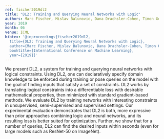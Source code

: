 ```yaml
---
ref: fischer2019dl2
title: "DL2: Training and Querying Neural Networks with Logic"
authors: Marc Fischer, Mislav Balunovic, Dana Drachsler-Cohen, Timon Gehr, Ce Zhang, Martin Vechev
year: 2019
month: 06
venue: ICML
bibtex: '@inproceedings{fischer2019dl2,
  title={DL2: Training and Querying Neural Networks with Logic},
  author={Marc Fischer, Mislav Balunovic, Dana Drachsler-Cohen, Timon Gehr, Ce Zhang, Martin Vechev},
  booktitle={International Conference on Machine Learning},
  year={2019}}'
---
```


We present DL2, a system for training and querying neural networks with logical constraints. Using DL2, one can declaratively specify domain knowledge to be enforced during training or pose queries on the model with the goal of finding inputs that satisfy a set of constraints. DL2 works by translating logical constraints into a differentiable loss with desirable mathematical properties, then minimized with standard gradient-based methods. We evaluate DL2 by training networks with interesting constraints in unsupervised, semi-supervised and supervised settings. Our experimental evaluation demonstrates that DL2 is both, more expressive than prior approaches combining logic and neural networks, and its resulting loss is better suited for optimization. Further, we show that for a number of queries, DL2 can find the desired inputs within seconds (even for large models such as ResNet-50 on ImageNet).